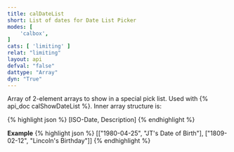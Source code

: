 ```yaml
---
title: calDateList
short: List of dates for Date List Picker
modes: [
	'calbox',
]
cats: [ 'limiting' ]
relat: "limiting"
layout: api
defval: "false"
dattype: "Array"
dyn: "True"
---
```


Array of 2-element arrays to show in a special pick list.  Used with {% api_doc calShowDateList %}.
Inner array structure is:

{% highlight json %}
[ISO-Date, Description]
{% endhighlight %}

**Example**
{% highlight json %}
[["1980-04-25", "JT's Date of Birth"], ["1809-02-12", "Lincoln's Birthday"]]
{% endhighlight %}
